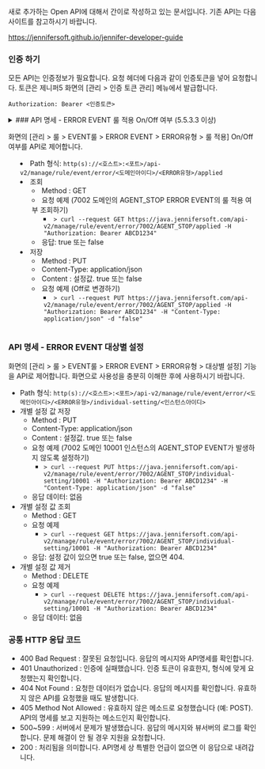 새로 추가하는 Open API에 대해서 간이로 작성하고 있는 문서입니다. 기존 API는 다음 사이트를 참고하시기 바랍니다.

https://jennifersoft.github.io/jennifer-developer-guide


### 인증 하기

모든 API는 인증정보가 필요합니다. 요청 헤더에 다음과 같이 인증토큰을 넣어 요청합니다. 토큰은 제니퍼5 화면의 [관리 > 인증 토큰 관리] 메뉴에서 발급합니다.

`Authorization: Bearer <인증토큰>`

<details>
<summary>
### API 명세 - ERROR EVENT 룰 적용 On/Off 여부 (5.5.3.3 이상)
</symmary>   

화면의 [관리 > 룰 > EVENT룰 > ERROR EVENT > ERROR유형 > 룰 적용] On/Off여부를 API로 제어합니다.
- Path 형식: `http(s)://<호스트>:<포트>/api-v2/manage/rule/event/error/<도메인아이디>/<ERROR유형>/applied`
- 조회
    - Method : GET
    - 요청 예제 (7002 도메인의 AGENT_STOP ERROR EVENT의 룰 적용 여부 조회하기)
        - `> curl --request GET https://java.jennifersoft.com/api-v2/manage/rule/event/error/7002/AGENT_STOP/applied -H "Authorization: Bearer ABCD1234"`
    - 응답: true 또는 false
- 저장
    - Method : PUT
    - Content-Type: application/json
    - Content : 설정값. true 또는 false
    - 요청 예제 (Off로 변경하기)
        - `> curl --request PUT https://java.jennifersoft.com/api-v2/manage/rule/event/error/7002/AGENT_STOP/applied -H "Authorization: Bearer ABCD1234" -H "Content-Type: application/json" -d "false"`


</details>

### API 명세 - ERROR EVENT 대상별 설정
화면의 [관리 > 룰 > EVENT룰 > ERROR EVENT > ERROR유형 > 대상별 설정] 기능을 API로 제어합니다. 화면으로 사용성을 충분히 이해한 후에 사용하시기 바랍니다.
- Path 형식: `http(s)://<호스트>:<포트>/api-v2/manage/rule/event/error/<도메인아이디>/<ERROR유형>/individual-setting/<인스턴스아이디>`
- 개별 설정 값 저장
    - Method : PUT
    - Content-Type: application/json
    - Content : 설정값. true 또는 false
    - 요청 예제 (7002 도메인 10001 인스턴스의 AGENT_STOP EVENT가 발생하지 않도록 설정하기)
        - `> curl --request PUT https://java.jennifersoft.com/api-v2/manage/rule/event/error/7002/AGENT_STOP/individual-setting/10001 -H "Authorization: Bearer ABCD1234" -H "Content-Type: application/json" -d "false"`
    - 응답 데이터: 없음
- 개별 설정 값 조회
    - Method : GET
    - 요청 예제
        - `> curl --request GET https://java.jennifersoft.com/api-v2/manage/rule/event/error/7002/AGENT_STOP/individual-setting/10001 -H "Authorization: Bearer ABCD1234"`
    - 응답: 설정 값이 있으면 true 또는 false, 없으면 404.
- 개별 설정 값 제거
    - Method : DELETE
    - 요청 예제
        - `> curl --request DELETE https://java.jennifersoft.com/api-v2/manage/rule/event/error/7002/AGENT_STOP/individual-setting/10001 -H "Authorization: Bearer ABCD1234"`
    - 응답 데이터: 없음
    
### 공통 HTTP 응답 코드

- 400 Bad Request : 잘못된 요청입니다. 응답의 메시지와 API명세를 확인합니다.
- 401 Unauthorized : 인증에 실패했습니다. 인증 토큰이 유효한지, 형식에 맞게 요청했는지 확인합니다.
- 404 Not Found : 요청한 데이터가 없습니다. 응답의 메시지를 확인합니다. 유효하지 않은 API를 요청했을 때도 발생합니다.
- 405 Method Not Allowed : 유효하지 않은 메소드로 요청했습니다 (예: POST). API의 명세를 보고 지원하는 메소드인지 확인합니다.
- 500~599 : 서버에서 문제가 발생했습니다. 응답의 메시지와 뷰서버의 로그를 확인합니다. 문제 해결이 안 될 경우 지원을 요청합니다.
- 200 : 처리됨을 의미합니다. API명세 상 특별한 언급이 없으면 이 응답으로 내려갑니다.


